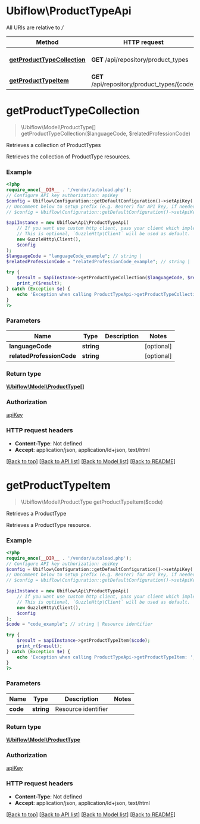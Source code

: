 # Ubiflow\ProductTypeApi

All URIs are relative to */*

Method | HTTP request | Description
------------- | ------------- | -------------
[**getProductTypeCollection**](ProductTypeApi.md#getproducttypecollection) | **GET** /api/repository/product_types | Retrieves a collection of ProductTypes
[**getProductTypeItem**](ProductTypeApi.md#getproducttypeitem) | **GET** /api/repository/product_types/{code} | Retrieves a ProductType

# **getProductTypeCollection**
> \Ubiflow\Model\ProductType[] getProductTypeCollection($languageCode, $relatedProfessionCode)

Retrieves a collection of ProductTypes

Retrieves the collection of ProductType resources.

### Example
```php
<?php
require_once(__DIR__ . '/vendor/autoload.php');
// Configure API key authorization: apiKey
$config = Ubiflow\Configuration::getDefaultConfiguration()->setApiKey('X-AUTH-TOKEN', 'YOUR_API_KEY');
// Uncomment below to setup prefix (e.g. Bearer) for API key, if needed
// $config = Ubiflow\Configuration::getDefaultConfiguration()->setApiKeyPrefix('X-AUTH-TOKEN', 'Bearer');

$apiInstance = new Ubiflow\Api\ProductTypeApi(
    // If you want use custom http client, pass your client which implements `GuzzleHttp\ClientInterface`.
    // This is optional, `GuzzleHttp\Client` will be used as default.
    new GuzzleHttp\Client(),
    $config
);
$languageCode = "languageCode_example"; // string | 
$relatedProfessionCode = "relatedProfessionCode_example"; // string | 

try {
    $result = $apiInstance->getProductTypeCollection($languageCode, $relatedProfessionCode);
    print_r($result);
} catch (Exception $e) {
    echo 'Exception when calling ProductTypeApi->getProductTypeCollection: ', $e->getMessage(), PHP_EOL;
}
?>
```

### Parameters

Name | Type | Description  | Notes
------------- | ------------- | ------------- | -------------
 **languageCode** | **string**|  | [optional]
 **relatedProfessionCode** | **string**|  | [optional]

### Return type

[**\Ubiflow\Model\ProductType[]**](../Model/ProductType.md)

### Authorization

[apiKey](../../README.md#apiKey)

### HTTP request headers

 - **Content-Type**: Not defined
 - **Accept**: application/json, application/ld+json, text/html

[[Back to top]](#) [[Back to API list]](../../README.md#documentation-for-api-endpoints) [[Back to Model list]](../../README.md#documentation-for-models) [[Back to README]](../../README.md)

# **getProductTypeItem**
> \Ubiflow\Model\ProductType getProductTypeItem($code)

Retrieves a ProductType

Retrieves a ProductType resource.

### Example
```php
<?php
require_once(__DIR__ . '/vendor/autoload.php');
// Configure API key authorization: apiKey
$config = Ubiflow\Configuration::getDefaultConfiguration()->setApiKey('X-AUTH-TOKEN', 'YOUR_API_KEY');
// Uncomment below to setup prefix (e.g. Bearer) for API key, if needed
// $config = Ubiflow\Configuration::getDefaultConfiguration()->setApiKeyPrefix('X-AUTH-TOKEN', 'Bearer');

$apiInstance = new Ubiflow\Api\ProductTypeApi(
    // If you want use custom http client, pass your client which implements `GuzzleHttp\ClientInterface`.
    // This is optional, `GuzzleHttp\Client` will be used as default.
    new GuzzleHttp\Client(),
    $config
);
$code = "code_example"; // string | Resource identifier

try {
    $result = $apiInstance->getProductTypeItem($code);
    print_r($result);
} catch (Exception $e) {
    echo 'Exception when calling ProductTypeApi->getProductTypeItem: ', $e->getMessage(), PHP_EOL;
}
?>
```

### Parameters

Name | Type | Description  | Notes
------------- | ------------- | ------------- | -------------
 **code** | **string**| Resource identifier |

### Return type

[**\Ubiflow\Model\ProductType**](../Model/ProductType.md)

### Authorization

[apiKey](../../README.md#apiKey)

### HTTP request headers

 - **Content-Type**: Not defined
 - **Accept**: application/json, application/ld+json, text/html

[[Back to top]](#) [[Back to API list]](../../README.md#documentation-for-api-endpoints) [[Back to Model list]](../../README.md#documentation-for-models) [[Back to README]](../../README.md)

